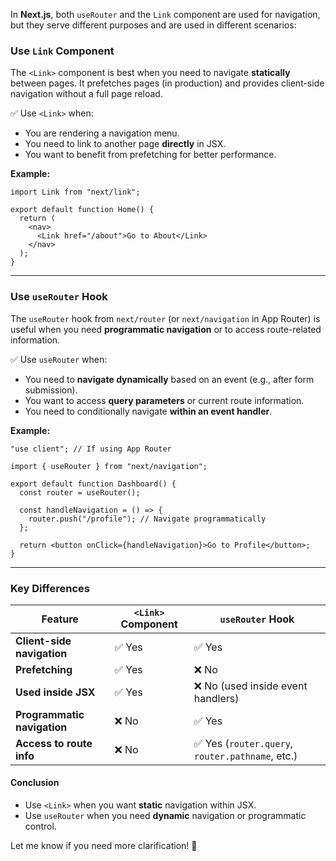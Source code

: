 In **Next.js**, both `useRouter` and the `Link` component are used for navigation, but they serve different purposes and are used in different scenarios:

### **Use `Link` Component**

The `<Link>` component is best when you need to navigate **statically** between pages. It prefetches pages (in production) and provides client-side navigation without a full page reload.

✅ Use `<Link>` when:

- You are rendering a navigation menu.
- You need to link to another page **directly** in JSX.
- You want to benefit from prefetching for better performance.

**Example:**

```tsx
import Link from "next/link";

export default function Home() {
  return (
    <nav>
      <Link href="/about">Go to About</Link>
    </nav>
  );
}
```

---

### **Use `useRouter` Hook**

The `useRouter` hook from `next/router` (or `next/navigation` in App Router) is useful when you need **programmatic navigation** or to access route-related information.

✅ Use `useRouter` when:

- You need to **navigate dynamically** based on an event (e.g., after form submission).
- You want to access **query parameters** or current route information.
- You need to conditionally navigate **within an event handler**.

**Example:**

```tsx
"use client"; // If using App Router

import { useRouter } from "next/navigation";

export default function Dashboard() {
  const router = useRouter();

  const handleNavigation = () => {
    router.push("/profile"); // Navigate programmatically
  };

  return <button onClick={handleNavigation}>Go to Profile</button>;
}
```

---

### **Key Differences**

| Feature                     | `<Link>` Component | `useRouter` Hook                                 |
| --------------------------- | ------------------ | ------------------------------------------------ |
| **Client-side navigation**  | ✅ Yes             | ✅ Yes                                           |
| **Prefetching**             | ✅ Yes             | ❌ No                                            |
| **Used inside JSX**         | ✅ Yes             | ❌ No (used inside event handlers)               |
| **Programmatic navigation** | ❌ No              | ✅ Yes                                           |
| **Access to route info**    | ❌ No              | ✅ Yes (`router.query`, `router.pathname`, etc.) |

#### **Conclusion**

- Use `<Link>` when you want **static** navigation within JSX.
- Use `useRouter` when you need **dynamic** navigation or programmatic control.

Let me know if you need more clarification! 🚀
